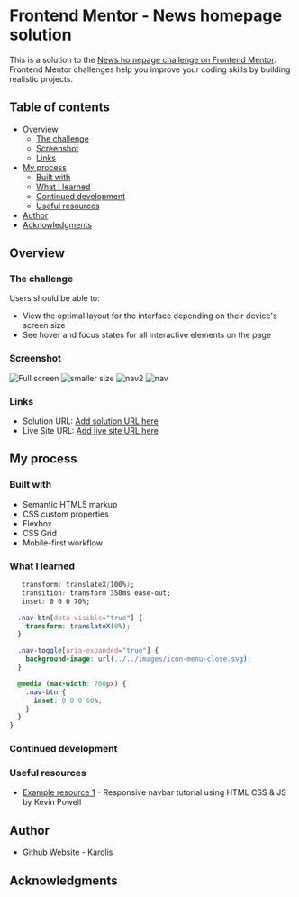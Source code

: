 # Frontend Mentor - News homepage solution

This is a solution to the [News homepage challenge on Frontend Mentor](https://www.frontendmentor.io/challenges/news-homepage-H6SWTa1MFl). Frontend Mentor challenges help you improve your coding skills by building realistic projects. 

## Table of contents

- [Overview](#overview)
  - [The challenge](#the-challenge)
  - [Screenshot](#screenshot)
  - [Links](#links)
- [My process](#my-process)
  - [Built with](#built-with)
  - [What I learned](#what-i-learned)
  - [Continued development](#continued-development)
  - [Useful resources](#useful-resources)
- [Author](#author)
- [Acknowledgments](#acknowledgments)

## Overview

### The challenge

Users should be able to:

- View the optimal layout for the interface depending on their device's screen size
- See hover and focus states for all interactive elements on the page

### Screenshot

![Full screen](https://github.com/mistakeltu/fem_homepage_main/assets/124028921/262dfb6f-ddc2-4ccb-bbb8-1580a7a21b2e)
![smaller size](https://github.com/mistakeltu/fem_homepage_main/assets/124028921/ba4f7ddd-2850-423c-b3d8-9c21089f1d1f)
![nav2](https://github.com/mistakeltu/fem_homepage_main/assets/124028921/a3a93bd1-d197-4d53-8993-19e5f71f9481)
![nav](https://github.com/mistakeltu/fem_homepage_main/assets/124028921/8ecd284d-6369-4dba-bbc8-8aa1ca3751bb)


### Links

- Solution URL: [Add solution URL here](https://mistakeltu.github.io/fem_homepage_main/)
- Live Site URL: [Add live site URL here](https://mistakeltu.github.io/fem_homepage_main/)

## My process

### Built with

- Semantic HTML5 markup
- CSS custom properties
- Flexbox
- CSS Grid
- Mobile-first workflow

### What I learned

```css
   transform: translateX(100%);
   transition: transform 350ms ease-out;
   inset: 0 0 0 70%;

  .nav-btn[data-visible="true"] {
    transform: translateX(0%);
  }

  .nav-toggle[aria-expanded="true"] {
    background-image: url(../../images/icon-menu-close.svg);
  }

  @media (max-width: 700px) {
    .nav-btn {
      inset: 0 0 0 60%;
    }
  }
}
```

### Continued development

### Useful resources

- [Example resource 1](https://www.youtube.com/watch?v=HbBMp6yUXO0&ab_channel=KevinPowell) - Responsive navbar tutorial using HTML CSS & JS by Kevin Powell

## Author

- Github Website - [Karolis](https://github.com/mistakeltu)

## Acknowledgments
